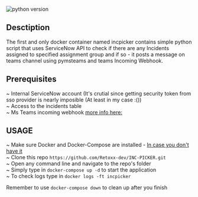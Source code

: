 ![python version](https://img.shields.io/badge/Python-3.9-informational)

## Desctiption

The first and only docker container named incpicker contains simple python script that uses ServiceNow API to check if there are any Incidents assigned to specified assignment group and if so - it posts a message on teams channel using pymsteams and teams Incoming Webhook.

## Prerequisites

~ Internal ServiceNow account (It's crutial since getting security token from sso provider is nearly imposible (At least in my case :())   
~ Access to the incidents table  
~ Ms Teams incoming webhook [more info here:](https://docs.microsoft.com/en-us/microsoftteams/platform/webhooks-and-connectors/how-to/add-incoming-webhook)  

    
## USAGE
~ Make sure Docker and Docker-Compose are installed - [In case you don't have it](https://get.docker.com/)  
~ Clone this repo `https://github.com/Retoxx-dev/INC-PICKER.git`  
~ Open any command line and navigate to the repo's folder  
~ Simply type in `docker-compose up -d` to start the application  
~ To check logs type in `docker logs -ft incpicker `  
    
Remember to use `docker-compose down` to clean up after you finish